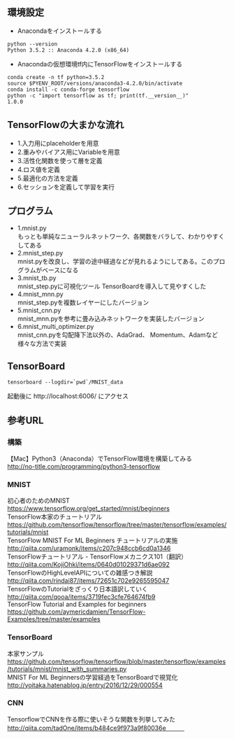 ## 環境設定

- Anacondaをインストールする
```
python --version
Python 3.5.2 :: Anaconda 4.2.0 (x86_64)
```
- Anacondaの仮想環境tf内にTensorFlowをインストールする  
```
conda create -n tf python=3.5.2
source $PYENV_ROOT/versions/anaconda3-4.2.0/bin/activate
conda install -c conda-forge tensorflow
python -c "import tensorflow as tf; print(tf.__version__)"
1.0.0
```

## TensorFlowの大まかな流れ
- 1.入力用にplaceholderを用意
- 2.重みやバイアス用にVariableを用意
- 3.活性化関数を使って層を定義
- 4.ロス値を定義
- 5.最適化の方法を定義
- 6.セッションを定義して学習を実行

## プログラム

- 1.mnist.py  
 もっとも単純なニューラルネットワーク、各関数をバラして、わかりやすくしてある
- 2.mnist_step.py  
 mnist.pyを改良し、学習の途中経過などが見れるようにしてある。このプログラムがベースになる  
- 3.mnist_tb.py  
 mnist_step.pyに可視化ツール TensorBoardを導入して見やすくした  
- 4.mnist_mnn.py  
 mnist_step.pyを複数レイヤーにしたバージョン  
- 5.mnist_cnn.py  
 mnist_mnn.pyを参考に畳み込みネットワークを実装したバージョン  
- 6.mnist_multi_optimizer.py  
 mnist_cnn.pyを勾配降下法以外の、AdaGrad、	Momentum、Adamなど様々な方法で実装

## TensorBoard
```
tensorboard --logdir=`pwd`/MNIST_data
```
起動後に http://localhost:6006/ にアクセス

## 参考URL

### 構築
【Mac】Python3（Anaconda）でTensorFlow環境を構築してみる  
http://no-title.com/programming/python3-tensorflow  

### MNIST
初心者のためのMNIST  
https://www.tensorflow.org/get_started/mnist/beginners  
TensorFlow本家のチュートリアル  
https://github.com/tensorflow/tensorflow/tree/master/tensorflow/examples/tutorials/mnist  
TensorFlow MNIST For ML Beginners チュートリアルの実施  
http://qiita.com/uramonk/items/c207c948ccb6cd0a1346  
TensorFlowチュートリアル - TensorFlowメカニクス101（翻訳）  
http://qiita.com/KojiOhki/items/0640d01029371d6ae092    
TensorFlowのHighLevelAPIについての雑感つき解説  
http://qiita.com/rindai87/items/72651c702e9265595047  
TensorFlowのTutorialをざっくり日本語訳していく
http://qiita.com/qooa/items/3719fec3cfe764674fb9  
TensorFlow Tutorial and Examples for beginners  
https://github.com/aymericdamien/TensorFlow-Examples/tree/master/examples  

### TensorBoard
本家サンプル  
https://github.com/tensorflow/tensorflow/blob/master/tensorflow/examples/tutorials/mnist/mnist_with_summaries.py  
MNIST For ML Beginnersの学習経過をTensorBoardで視覚化  
http://yoitaka.hatenablog.jp/entry/2016/12/29/000554  

### CNN
TensorflowでCNNを作る際に使いそうな関数を列挙してみた　　
http://qiita.com/tadOne/items/b484ce9f973a9f80036e　　　
